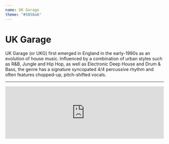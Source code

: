 ```yaml
---
name: UK Garage
theme: "#5858a6"
---
```


# UK Garage

UK Garage (or UKG) first emerged in England in the early-1990s as an evolution of house music. Influenced by a combination of urban styles such as R&B, Jungle and Hip Hop, as well as Electronic Deep House and Drum & Bass, the genre has a signature syncopated 4/4 percussive rhythm and often features chopped-up, pitch-shifted vocals.

---

<iframe width="100%" height="166" scrolling="no" frameborder="no" allow="autoplay" src="https://w.soundcloud.com/player/?url=https%3A//api.soundcloud.com/tracks/768114010%3Fsecret_token%3Ds-vzE2Y&color=%231b1a65&auto_play=false&hide_related=true&show_comments=false&show_user=true&show_reposts=false&show_teaser=false"></iframe>
